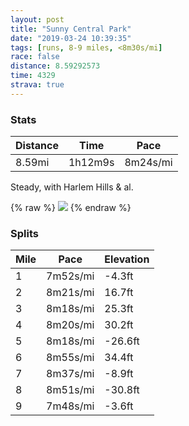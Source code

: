 ```yaml
---
layout: post
title: "Sunny Central Park"
date: "2019-03-24 10:39:35"
tags: [runs, 8-9 miles, <8m30s/mi]
race: false
distance: 8.59292573
time: 4329
strava: true
---
```


### Stats

| Distance | Time | Pace |
|----------|------|------|
|8.59mi|1h12m9s|8m24s/mi|

Steady, with Harlem Hills & al.

{% raw %}
<img src='https://maps.googleapis.com/maps/api/staticmap?maptype=roadmap&path=enc:k{rwFnpqbMuA~FaC}@yL}HEmCiKgBu~@ko@wu@{_@uEfAmDkBwGrI}N{FuSrDkHaAwRkTqK_@kGaIcRsFoOkNeBqQs]kVkSX{M{LwLeAsEwFcA|ArAtEm@`C{NiFkDxFeA~Jj@|A~CN~CqF|IKlD`JjEjDvBlI|JzFpEfHxGv@fHfOnGpBrFwAvD~@vG|JhKjBpRbW~NbBdCvGnOrHxLhOrDl@`EmF&key=AIzaSyC1MId7bFpkLXNAaYhBSTb8jLyiSqzbDtM&size=800x800&markers=color:yellow|label:S|40.73414,-73.9868&markers=color:green|label:F|40.76764000000001,-73.97876000000004'>
{% endraw %}

### Splits

| Mile | Pace | Elevation |
|------|------|-----------|
|1|7m52s/mi|-4.3ft|
|2|8m21s/mi|16.7ft|
|3|8m18s/mi|25.3ft|
|4|8m20s/mi|30.2ft|
|5|8m18s/mi|-26.6ft|
|6|8m55s/mi|34.4ft|
|7|8m37s/mi|-8.9ft|
|8|8m51s/mi|-30.8ft|
|9|7m48s/mi|-3.6ft|
